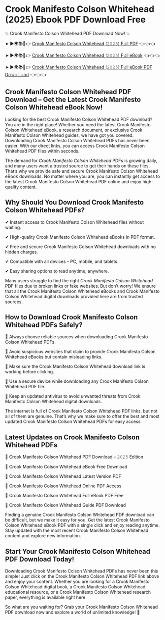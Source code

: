 # Crook Manifesto Colson Whitehead (2025) Ebook PDF Download Free

💥 Crook Manifesto Colson Whitehead PDF Download Now! 💥

➤ ►🌍📚📱👉 [Crook Manifesto Colson Whitehead (𝟸𝟶𝟸𝟻) F𝚞ll PDF](https://getpdf.xyz/crook-manifesto-colson-whitehead) 👈👈👈


➤ ►🌍📚📱👉 [Crook Manifesto Colson Whitehead (𝟸𝟶𝟸𝟻) F𝚞ll eBook](https://getpdf.xyz/crook-manifesto-colson-whitehead) 👈👈👈


➤ ►🌍📚📱👉 [Crook Manifesto Colson Whitehead (𝟸𝟶𝟸𝟻) F𝚞ll eBook PDF D𝚘𝚠𝚗𝚕𝚘a𝚍](https://getpdf.xyz/crook-manifesto-colson-whitehead) 👈👈👈


## Crook Manifesto Colson Whitehead PDF Download – Get the Latest Crook Manifesto Colson Whitehead eBook Now!

Looking for the best Crook Manifesto Colson Whitehead PDF download? You are in the right place! Whether you need the latest Crook Manifesto Colson Whitehead eBook, a research document, or exclusive Crook Manifesto Colson Whitehead guides, we have got you covered. Downloading Crook Manifesto Colson Whitehead PDFs has never been easier. With our direct links, you can access Crook Manifesto Colson Whitehead PDF files within seconds.

The demand for *Crook Manifesto Colson Whitehead* PDFs is growing daily, and many users want a trusted source to get their hands on these files. That’s why we provide safe and secure Crook Manifesto Colson Whitehead eBook downloads. No matter where you are, you can instantly get access to the latest Crook Manifesto Colson Whitehead PDF online and enjoy high-quality content.

## Why Should You Download Crook Manifesto Colson Whitehead PDFs?

✔ Instant access to Crook Manifesto Colson Whitehead files without waiting.

✔ High-quality Crook Manifesto Colson Whitehead eBooks in PDF format.

✔ Free and secure Crook Manifesto Colson Whitehead downloads with no hidden charges.

✔ Compatible with all devices – PC, mobile, and tablets.

✔ Easy sharing options to read anytime, anywhere.

Many users struggle to find the right *Crook Manifesto Colson Whitehead* PDF files due to broken links or fake websites. But don’t worry! We ensure that all the Crook Manifesto Colson Whitehead eBooks and Crook Manifesto Colson Whitehead digital downloads provided here are from trusted sources.

## How to Download Crook Manifesto Colson Whitehead PDFs Safely?

📌 Always choose reliable sources when downloading Crook Manifesto Colson Whitehead PDFs.

📌 Avoid suspicious websites that claim to provide Crook Manifesto Colson Whitehead eBooks but contain misleading links.

📌 Make sure the Crook Manifesto Colson Whitehead download link is working before clicking.

📌 Use a secure device while downloading any Crook Manifesto Colson Whitehead PDF file.

📌 Keep an updated antivirus to avoid unwanted threats from Crook Manifesto Colson Whitehead digital downloads.

The internet is full of Crook Manifesto Colson Whitehead PDF links, but not all of them are genuine. That’s why we make sure to offer the best and most updated Crook Manifesto Colson Whitehead PDFs for easy access.

## Latest Updates on Crook Manifesto Colson Whitehead PDFs

🔹 Crook Manifesto Colson Whitehead PDF Download – 𝟸𝟶𝟸𝟻 Edition

🔹 Crook Manifesto Colson Whitehead eBook Free Download

🔹 Crook Manifesto Colson Whitehead Latest Version PDF

🔹 Crook Manifesto Colson Whitehead Online PDF Access

🔹 Crook Manifesto Colson Whitehead Full eBook PDF Free

🔹 Crook Manifesto Colson Whitehead Guide PDF Download

Finding a genuine Crook Manifesto Colson Whitehead PDF download can be difficult, but we make it easy for you. Get the latest Crook Manifesto Colson Whitehead eBook PDF with a single click and enjoy reading anytime. Stay updated with the most recent Crook Manifesto Colson Whitehead content and explore new information.

## Start Your Crook Manifesto Colson Whitehead PDF Download Today!

Downloading Crook Manifesto Colson Whitehead PDFs has never been this simple! Just click on the Crook Manifesto Colson Whitehead PDF link above and enjoy your content. Whether you are looking for a Crook Manifesto Colson Whitehead digital book, a Crook Manifesto Colson Whitehead educational resource, or a Crook Manifesto Colson Whitehead research paper, everything is available right here.

So what are you waiting for? Grab your Crook Manifesto Colson Whitehead PDF download now and explore a world of unlimited knowledge! 🚀
